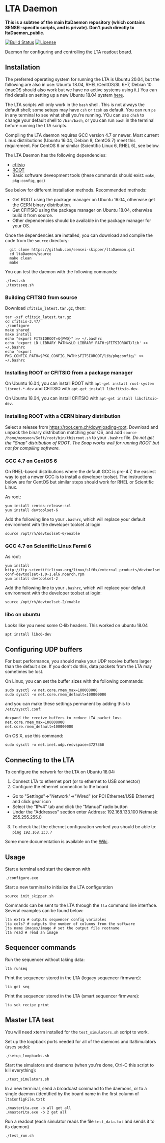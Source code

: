 # LTA Daemon

**This is a subtree of the main ltaDaemon repository (which contains SENSEI-specific scripts, and is private). Don't push directly to ltaDaemon_public.**

[![Build Status](https://travis-ci.com/sensei-skipper/ltaDaemon.svg?token=8p9xsuLBwgkozchbZDsW&branch=master)](https://travis-ci.com/sensei-skipper/ltaDaemon)
[![License](https://img.shields.io/badge/license-unknown-lightgrey.svg)](../../)

Daemon for configuring and controlling the LTA readout board.

## Installation

The preferred operating system for running the LTA is Ubuntu 20.04, but the following are also in use: Ubuntu 18.04, RHEL/CentOS/SL 6+7, Debian 10. (macOS should also work but we have no active systems using it.) You can find details on setting up a new Ubuntu 18.04 system [here](https://github.com/sensei-skipper/astroskip/blob/master/doc/LoanerSetup.md). 

The LTA scripts will only work in the `bash` shell. This is not always the default shell; some setups may have `csh` or `tcsh` as default. You can run `ps` in any terminal to see what shell you're running. YOu can use `chsh` to change your default shell to `/bin/bash`, or you can run `bash` in the terminal before running the LTA scripts.

Compiling the LTA daemon requires GCC version 4.7 or newer. Most current Linux distributions (Ubuntu 16.04, Debian 8, CentOS 7) meet this requirement. For CentOS 6 or similar (Scientific Linux 6, RHEL 6), see below.

The LTA Daemon has the following dependencies:
* [cfitsio](https://heasarc.gsfc.nasa.gov/fitsio/)
* [ROOT](https://root.cern.ch/)
* Basic software deveopment tools (these commands should exist: `make`, `pkg-config`, `gcc`)

See below for different installation methods. Recommended methods:
* Get ROOT using the package manager on Ubuntu 16.04, otherwise get the CERN binary distribution.
* Get CFITSIO using the package manager on Ubuntu 18.04, otherwise build it from source.
* Other dependencies should be available in the package manager for your OS.

Once the dependencies are installed, you can download and compile the code from the `source` directory:
```
  git clone https://github.com/sensei-skipper/ltaDaemon.git
  cd ltaDaemon/source
  make clean
  make
```

You can test the daemon with the following commands:
```
./test.sh
./testsseq.sh
```

### Building CFITSIO from source
Download `cfitsio_latest.tar.gz`, then:
```
tar -xzf cfitsio_latest.tar.gz
cd cfitsio-3.47/
./configure
make shared
make install
echo "export FITSIOROOT=${PWD}" >> ~/.bashrc
echo 'export LD_LIBRARY_PATH=$LD_LIBRARY_PATH:$FITSIOROOT/lib' >> ~/.bashrc
echo 'export PKG_CONFIG_PATH=$PKG_CONFIG_PATH:$FITSIOROOT/lib/pkgconfig/' >> ~/.bashrc
```

### Installing ROOT or CFITSIO from a package manager
On Ubuntu 16.04, you can install ROOT with `apt-get install root-system libroot-*-dev` and CFITSIO with `apt-get install libcfitsio-dev`.

On Ubuntu 18.04, you can install CFITSIO with `apt-get install libcfitsio-dev`.

### Installing ROOT with a CERN binary distribution
Select a release from https://root.cern.ch/downloading-root.
Download and unpack the binary distribution matching your OS, and add `source /home/monsoon/Soft/root/bin/thisroot.sh` to your `.bashrc` file.
*Do not get the "Snap" distribution of ROOT. The Snap works well for running ROOT but not for compiling software.*

### GCC 4.7 on CentOS 6
On RHEL-based distributions where the default GCC is pre-4.7, the easiest way to get a newer GCC is to install a developer toolset. The instructions below are for CentOS but similar steps should work for RHEL or Scientific Linux.

As root:
```
yum install centos-release-scl
yum install devtoolset-6
```

Add the following line to your `.bashrc`, which will replace your default environment with the developer toolset at login:
```
source /opt/rh/devtoolset-6/enable
```

### GCC 4.7 on Scientific Linux Fermi 6
As root:
```
yum install http://ftp.scientificlinux.org/linux/slf6x/external_products/devtoolset/yum-conf-devtoolset-1.0-1.el6.noarch.rpm
yum install devtoolset-2
```

Add the following line to your `.bashrc`, which will replace your default environment with the developer toolset at login:
```
source /opt/rh/devtoolset-2/enable
```

### libc on ubuntu
Looks like you need some C-lib headers. This worked on ubuntu 18.04
```
apt install libc6-dev
```

## Configuring UDP buffers
For best performance, you should make your UDP receive buffers larger than the default size.
If you don't do this, data packets from the LTA may sometimes be lost.

On Linux, you can set the buffer sizes with the following commands:
```
sudo sysctl -w net.core.rmem_max=100000000
sudo sysctl -w net.core.rmem_default=100000000
```

and you can make these settings permanent by adding this to `/etc/sysctl.conf`:
```
#expand the receive buffers to reduce LTA packet loss
net.core.rmem_max=100000000
net.core.rmem_default=100000000
```

On OS X, use this command:
```
sudo sysctl -w net.inet.udp.recvspace=3727360
```

## Connecting to the LTA

To configure the network for the LTA on Ubuntu 18.04: 

1. Connect LTA to ethernet port (or to ethernet to USB connector)
2. Configure the ethernet connection to the board
  * Go to "Settings"->"Network"->"Wired" (or PCI Ethernet/USB Ethernet) and click gear icon
  * Select the "IPv4" tab and click the "Manual" radio button
  * Under the "Addresses" section enter Address: 192.168.133.100  Netmask: 255.255.255.0
3. To check that the ethernet configuration worked you should be able to:
`ping 192.168.133.7`

Some more documentation is available on the [Wiki](../../wiki/Network-Configuration).
## Usage

Start a terminal and start the daemon with 
```
./configure.exe
```

Start a new terminal to initialize the LTA configuration
```
source init_skipper.sh
```

Commands can be sent to the LTA through the `lta` command line interface. Several examples can be found below:
```
lta extra # outputs sequencer config variables
lta cols? # outputs the number of columns from the software
lta name images/image # set the output file rootname
lta read # read an image
```
## Sequencer commands
Run the sequencer without taking data:
```
lta runseq
```

Print the sequencer stored in the LTA (legacy sequencer firmware):
```
lta get seq
```

Print the sequencer stored in the LTA (smart sequencer firmware):
```
lta sek recipe print
```

## Master LTA test
You will need xterm installed for the `test_simulators.sh` script to work.

Set up the loopback ports needed for all of the daemons and ltaSimulators (uses sudo):
```
./setup_loopbacks.sh
```

Start the simulators and daemons (when you're done, Ctrl-C this script to kill everything):
```
./test_simulators.sh
```

In a new terminal, send a broadcast command to the daemons, or to a single daemon (identified by the board name in the first column of `ltaConfigFile.txt`):
```
./masterLta.exe -b all get all
./masterLta.exe -b 2 get all
```

Run a readout (each simulator reads the file `test_data.txt` and sends it to its daemon)
```
./test_run.sh
```
